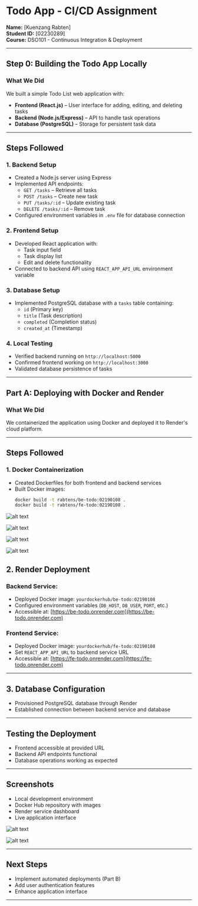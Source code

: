 # Todo App - CI/CD Assignment

**Name:** [Kuenzang Rabten]  
**Student ID:** [02230289]  
**Course:** DSO101 - Continuous Integration & Deployment  

---

## Step 0: Building the Todo App Locally

### What We Did
We built a simple Todo List web application with:

- **Frontend (React.js)** – User interface for adding, editing, and deleting tasks  
- **Backend (Node.js/Express)** – API to handle task operations  
- **Database (PostgreSQL)** – Storage for persistent task data  

---

## Steps Followed

### 1. Backend Setup
- Created a Node.js server using Express
- Implemented API endpoints:
  - `GET /tasks` – Retrieve all tasks
  - `POST /tasks` – Create new task
  - `PUT /tasks/:id` – Update existing task
  - `DELETE /tasks/:id` – Remove task
- Configured environment variables in `.env` file for database connection

### 2. Frontend Setup
- Developed React application with:
  - Task input field
  - Task display list
  - Edit and delete functionality
- Connected to backend API using `REACT_APP_API_URL` environment variable

### 3. Database Setup
- Implemented PostgreSQL database with a `tasks` table containing:
  - `id` (Primary key)
  - `title` (Task description)
  - `completed` (Completion status)
  - `created_at` (Timestamp)

### 4. Local Testing
- Verified backend running on `http://localhost:5000`
- Confirmed frontend working on `http://localhost:3000`
- Validated database persistence of tasks

---

## Part A: Deploying with Docker and Render

### What We Did
We containerized the application using Docker and deployed it to Render's cloud platform.

---

## Steps Followed

### 1. Docker Containerization
- Created Dockerfiles for both frontend and backend services
- Built Docker images:
  ```bash
  docker build -t rabtens/be-todo:02190108 .
  docker build -t rabtens/fe-todo:02190108 .
  ```

![alt text](<Screenshot from 2025-05-02 22-43-39.png>)

![alt text](<Screenshot from 2025-05-02 22-45-17.png>)

![alt text](<Screenshot from 2025-05-02 22-49-19.png>)

![alt text](<Screenshot from 2025-05-02 22-50-32.png>)

## 2. Render Deployment

### Backend Service:
- Deployed Docker image: `yourdockerhub/be-todo:02190108`
- Configured environment variables (`DB_HOST`, `DB_USER`, `PORT`, etc.)
- Accessible at: [https://be-todo.onrender.com](https://be-todo.onrender.com)

### Frontend Service:
- Deployed Docker image: `yourdockerhub/fe-todo:02190108`
- Set `REACT_APP_API_URL` to backend service URL
- Accessible at: [https://fe-todo.onrender.com](https://fe-todo.onrender.com)

---

## 3. Database Configuration
- Provisioned PostgreSQL database through Render
- Established connection between backend service and database

---

## Testing the Deployment
- Frontend accessible at provided URL  
- Backend API endpoints functional  
- Database operations working as expected  

---

## Screenshots
- Local development environment  
- Docker Hub repository with images  
- Render service dashboard  
- Live application interface  

![alt text](<Screenshot from 2025-05-02 23-04-12.png>)

![alt text](<Screenshot from 2025-05-02 23-04-27.png>)

---

## Next Steps
- Implement automated deployments (Part B)  
- Add user authentication features  
- Enhance application interface  

---





